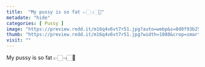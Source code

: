 ```yaml
---
title:  "My pussy is so fat 👉🏻👈🏻🥺"
metadate: "hide"
categories: [ Pussy ]
image: "https://preview.redd.it/m16q4v6vt7r51.jpg?auto=webp&s=8d0f93b2578fd353a6f28a56ff2c4e42a41af74b"
thumb: "https://preview.redd.it/m16q4v6vt7r51.jpg?width=1080&crop=smart&auto=webp&s=d9dd36e4448ffc9d8f3460349d0335db585f4a22"
visit: ""
---
```

My pussy is so fat 👉🏻👈🏻🥺
